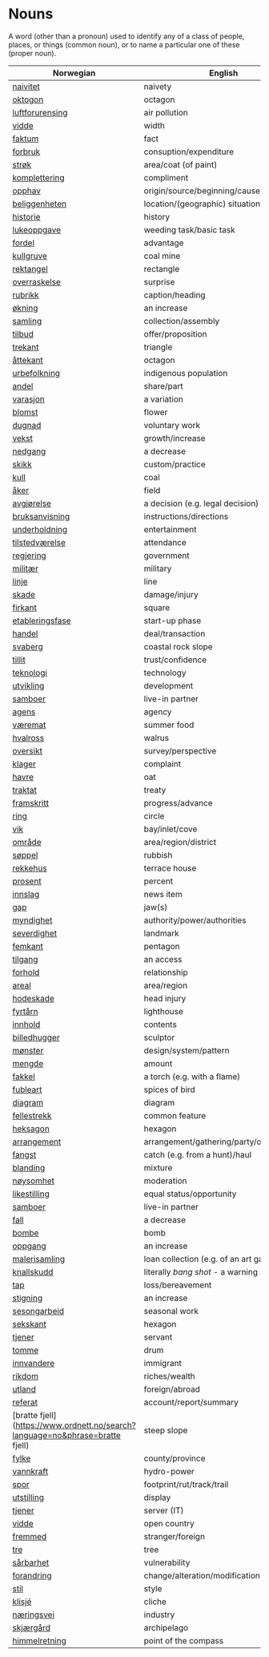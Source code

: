 # Nouns

A word (other than a pronoun) used to identify any of a class of people, places, or things (common noun), or to name a particular one of these (proper noun).

| Norwegian | English | Gender |
| --- | --- | --- |
| [naivitet](https://www.ordnett.no/search?language=no&phrase=naivitet) | naivety | m |
| [oktogon](https://www.ordnett.no/search?language=no&phrase=oktogon) | octagon | m |
| [luftforurensing](https://www.ordnett.no/search?language=no&phrase=luftforurensing) | air pollution | m |
| [vidde](https://www.ordnett.no/search?language=no&phrase=vidde) | width | m/f |
| [faktum](https://www.ordnett.no/search?language=no&phrase=faktum) | fact | i |
| [forbruk](https://www.ordnett.no/search?language=no&phrase=forbruk) | consuption/expenditure | i |
| [strøk](https://www.ordnett.no/search?language=no&phrase=strøk) | area/coat (of paint) | i |
| [komplettering](https://www.ordnett.no/search?language=no&phrase=komplettering) | compliment | m |
| [opphav](https://www.ordnett.no/search?language=no&phrase=opphav) | origin/source/beginning/cause | i |
| [beliggenheten](https://www.ordnett.no/search?language=no&phrase=beliggenheten) | location/(geographic) situation | m/f |
| [historie](https://www.ordnett.no/search?language=no&phrase=historie) | history | m/f |
| [lukeoppgave](https://www.ordnett.no/search?language=no&phrase=lukeoppgave) | weeding task/basic task | m |
| [fordel](https://www.ordnett.no/search?language=no&phrase=fordel) | advantage | m |
| [kullgruve](https://www.ordnett.no/search?language=no&phrase=kullgruve) | coal mine | m |
| [rektangel](https://www.ordnett.no/search?language=no&phrase=rektangel) | rectangle | i |
| [overraskelse](https://www.ordnett.no/search?language=no&phrase=overraskelse) | surprise | m |
| [rubrikk](https://www.ordnett.no/search?language=no&phrase=rubrikk) | caption/heading | m |
| [økning](https://www.ordnett.no/search?language=no&phrase=økning) | an increase | m |
| [samling](https://www.ordnett.no/search?language=no&phrase=samling) | collection/assembly | m |
| [tilbud](https://www.ordnett.no/search?language=no&phrase=tilbud) | offer/proposition | i |
| [trekant](https://www.ordnett.no/search?language=no&phrase=trekant) | triangle | m |
| [åttekant](https://www.ordnett.no/search?language=no&phrase=åttekant) | octagon | m |
| [urbefolkning](https://www.ordnett.no/search?language=no&phrase=urbefolkning) | indigenous population | m |
| [andel](https://www.ordnett.no/search?language=no&phrase=andel) | share/part | m |
| [varasjon](https://www.ordnett.no/search?language=no&phrase=varasjon) | a variation | m |
| [blomst](https://www.ordnett.no/search?language=no&phrase=blomst) | flower | m |
| [dugnad](https://www.ordnett.no/search?language=no&phrase=dugnad) | voluntary work | m |
| [vekst](https://www.ordnett.no/search?language=no&phrase=vekst) | growth/increase | m |
| [nedgang](https://www.ordnett.no/search?language=no&phrase=nedgang) | a decrease | m |
| [skikk](https://www.ordnett.no/search?language=no&phrase=skikk) | custom/practice | m |
| [kull](https://www.ordnett.no/search?language=no&phrase=kull) | coal | i |
| [åker](https://www.ordnett.no/search?language=no&phrase=åker) | field | m |
| [avgjørelse](https://www.ordnett.no/search?language=no&phrase=avgjørelse) | a decision (e.g. legal decision) | m |
| [bruksanvisning](https://www.ordnett.no/search?language=no&phrase=bruksanvisning) | instructions/directions | m |
| [underholdning](https://www.ordnett.no/search?language=no&phrase=underholdning) | entertainment | m |
| [tilstedværelse](https://www.ordnett.no/search?language=no&phrase=tilstedværelse) | attendance | i |
| [regjering](https://www.ordnett.no/search?language=no&phrase=regjering) | government | m |
| [militær](https://www.ordnett.no/search?language=no&phrase=militær) | military | m |
| [linje](https://www.ordnett.no/search?language=no&phrase=linje) | line | m |
| [skade](https://www.ordnett.no/search?language=no&phrase=skade) | damage/injury | m |
| [firkant](https://www.ordnett.no/search?language=no&phrase=firkant) | square | m |
| [etableringsfase](https://www.ordnett.no/search?language=no&phrase=etableringsfase) | start-up phase | m |
| [handel](https://www.ordnett.no/search?language=no&phrase=handel) | deal/transaction | m |
| [svaberg](https://www.ordnett.no/search?language=no&phrase=svaberg) | coastal rock slope | i |
| [tillit](https://www.ordnett.no/search?language=no&phrase=tillit) | trust/confidence | m |
| [teknologi](https://www.ordnett.no/search?language=no&phrase=teknologi) | technology | m |
| [utvikling](https://www.ordnett.no/search?language=no&phrase=utvikling) | development | m |
| [samboer](https://www.ordnett.no/search?language=no&phrase=samboer) | live-in partner | m |
| [agens](https://www.ordnett.no/search?language=no&phrase=agens) | agency | m |
| [væremat](https://www.ordnett.no/search?language=no&phrase=væremat) | summer food | m |
| [hvalross](https://www.ordnett.no/search?language=no&phrase=hvalross) | walrus | m |
| [oversikt](https://www.ordnett.no/search?language=no&phrase=oversikt) | survey/perspective | m |
| [klager](https://www.ordnett.no/search?language=no&phrase=klager) | complaint | m |
| [havre](https://www.ordnett.no/search?language=no&phrase=havre) | oat | m |
| [traktat](https://www.ordnett.no/search?language=no&phrase=traktat) | treaty | m |
| [framskritt](https://www.ordnett.no/search?language=no&phrase=framskritt) | progress/advance | i |
| [ring](https://www.ordnett.no/search?language=no&phrase=ring) | circle | m |
| [vik](https://www.ordnett.no/search?language=no&phrase=vik) | bay/inlet/cove | m |
| [område](https://www.ordnett.no/search?language=no&phrase=område) | area/region/district | i |
| [søppel](https://www.ordnett.no/search?language=no&phrase=søppel) | rubbish | i |
| [rekkehus](https://www.ordnett.no/search?language=no&phrase=rekkehus) | terrace house | i |
| [prosent](https://www.ordnett.no/search?language=no&phrase=prosent) | percent | m |
| [innslag](https://www.ordnett.no/search?language=no&phrase=innslag) | news item | i |
| [gap](https://www.ordnett.no/search?language=no&phrase=gap) | jaw(s) | m |
| [myndighet](https://www.ordnett.no/search?language=no&phrase=myndighet) | authority/power/authorities | m |
| [severdighet](https://www.ordnett.no/search?language=no&phrase=severdighet) | landmark | m |
| [femkant](https://www.ordnett.no/search?language=no&phrase=femkant) | pentagon | m |
| [tilgang](https://www.ordnett.no/search?language=no&phrase=tilgang) | an access | i |
| [forhold](https://www.ordnett.no/search?language=no&phrase=forhold) | relationship | i |
| [areal](https://www.ordnett.no/search?language=no&phrase=areal) | area/region | i |
| [hodeskade](https://www.ordnett.no/search?language=no&phrase=hodeskade) | head injury | m |
| [fyrtårn](https://www.ordnett.no/search?language=no&phrase=fyrtårn) | lighthouse | i |
| [innhold](https://www.ordnett.no/search?language=no&phrase=innhold) | contents | i |
| [billedhugger](https://www.ordnett.no/search?language=no&phrase=billedhugger) | sculptor | m |
| [mønster](https://www.ordnett.no/search?language=no&phrase=mønster) | design/system/pattern | i |
| [mengde](https://www.ordnett.no/search?language=no&phrase=mengde) | amount | m |
| [fakkel](https://www.ordnett.no/search?language=no&phrase=fakkel) | a torch (e.g. with a flame) | m |
| [fubleart](https://www.ordnett.no/search?language=no&phrase=fubleart) | spices of bird | m/f |
| [diagram](https://www.ordnett.no/search?language=no&phrase=diagram) | diagram | i |
| [fellestrekk](https://www.ordnett.no/search?language=no&phrase=fellestrekk) | common feature | i |
| [heksagon](https://www.ordnett.no/search?language=no&phrase=heksagon) | hexagon | m |
| [arrangement](https://www.ordnett.no/search?language=no&phrase=arrangement) | arrangement/gathering/party/organisation | i |
| [fangst](https://www.ordnett.no/search?language=no&phrase=fangst) | catch (e.g. from a hunt)/haul | m |
| [blanding](https://www.ordnett.no/search?language=no&phrase=blanding) | mixture | m |
| [nøysomhet](https://www.ordnett.no/search?language=no&phrase=nøysomhet) | moderation | m |
| [likestilling](https://www.ordnett.no/search?language=no&phrase=likestilling) | equal status/opportunity | m |
| [samboer](https://www.ordnett.no/search?language=no&phrase=samboer) | live-in partner | m |
| [fall](https://www.ordnett.no/search?language=no&phrase=fall) | a decrease | i |
| [bombe](https://www.ordnett.no/search?language=no&phrase=bombe) | bomb | m |
| [oppgang](https://www.ordnett.no/search?language=no&phrase=oppgang) | an increase | m |
| [malerisamling](https://www.ordnett.no/search?language=no&phrase=malerisamling) | loan collection (e.g. of an art gallery) | m |
| [knallskudd](https://www.ordnett.no/search?language=no&phrase=knallskudd) | literally _bang shot_ - a warning shot gun | i |
| [tap](https://www.ordnett.no/search?language=no&phrase=tap) | loss/bereavement | i |
| [stigning](https://www.ordnett.no/search?language=no&phrase=stigning) | an increase | m |
| [sesongarbeid](https://www.ordnett.no/search?language=no&phrase=sesongarbeid) | seasonal work | i |
| [sekskant](https://www.ordnett.no/search?language=no&phrase=sekskant) | hexagon | m |
| [tjener](https://www.ordnett.no/search?language=no&phrase=tjener) | servant | m |
| [tomme](https://www.ordnett.no/search?language=no&phrase=tomme) | drum | m |
| [innvandere](https://www.ordnett.no/search?language=no&phrase=innvandere) | immigrant | m |
| [rikdom](https://www.ordnett.no/search?language=no&phrase=rikdom) | riches/wealth | m |
| [utland](https://www.ordnett.no/search?language=no&phrase=utland) | foreign/abroad | m |
| [referat](https://www.ordnett.no/search?language=no&phrase=referat) | account/report/summary | i |
| [bratte fjell](https://www.ordnett.no/search?language=no&phrase=bratte fjell) | steep slope | m |
| [fylke](https://www.ordnett.no/search?language=no&phrase=fylke) | county/province | i |
| [vannkraft](https://www.ordnett.no/search?language=no&phrase=vannkraft) | hydro-power | m |
| [spor](https://www.ordnett.no/search?language=no&phrase=spor) | footprint/rut/track/trail | i |
| [utstilling](https://www.ordnett.no/search?language=no&phrase=utstilling) | display | m |
| [tjener](https://www.ordnett.no/search?language=no&phrase=tjener) | server (IT) | m |
| [vidde](https://www.ordnett.no/search?language=no&phrase=vidde) | open country | m |
| [fremmed](https://www.ordnett.no/search?language=no&phrase=fremmed) | stranger/foreign | m |
| [tre](https://www.ordnett.no/search?language=no&phrase=tre) | tree | i |
| [sårbarhet](https://www.ordnett.no/search?language=no&phrase=sårbarhet) | vulnerability | m |
| [forandring](https://www.ordnett.no/search?language=no&phrase=forandring) | change/alteration/modification | m |
| [stil](https://www.ordnett.no/search?language=no&phrase=stil) | style | m |
| [klisjé](https://www.ordnett.no/search?language=no&phrase=klisjé) | cliche | m |
| [næringsvei](https://www.ordnett.no/search?language=no&phrase=næringsvei) | industry | m |
| [skjærgård](https://www.ordnett.no/search?language=no&phrase=skjærgård) | archipelago | m |
| [himmelretning](https://www.ordnett.no/search?language=no&phrase=himmelretning) | point of the compass | m |

